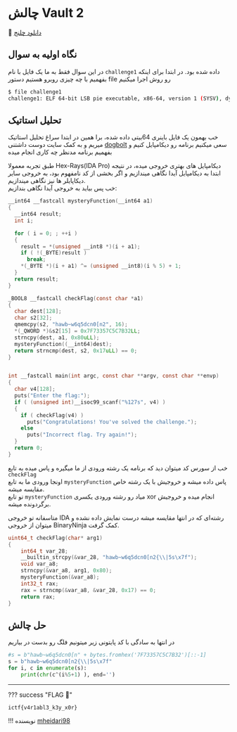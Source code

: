# چالش Vault 2

🔗 [دانلود چلنج](https://github.com/sajjadium/ctf-archives/tree/main/ctfs/Incognito/2024/rev/Vault_2)

## نگاه اولیه به سوال

در این سوال فقط به ما یک فایل با نام `challenge1` داده شده بود.
در ابتدا برای اینکه بفهمیم با چه چیزی روبرو هستیم دستور file رو روش اجرا میکنیم

```bash
$ file challenge1
challenge1: ELF 64-bit LSB pie executable, x86-64, version 1 (SYSV), dynamically linked, interpreter /lib64/ld-linux-x86-64.so.2, BuildID[sha1]=d15aa18d88517442ed4cf7a958d61093c455c645, for GNU/Linux 3.2.0, not stripped
```


## تحلیل استاتیک


خب بهمون یک فایل باینری 64بیتی داده شده، برا همین در ابتدا سراغ تحلیل استاتیک میریم و به کمک سایت دوست داشتنی [dogbolt](https://dogbolt.org) سعی میکنیم برنامه رو دیکامپایل کنیم و بفهمیم برنامه مدنظر چه کاری انجام میده

طبق تجربه معمولا Hex-Rays(IDA Pro) دیکامپایل های بهتری خروجی میده، در نتیجه ابتدا به دیکامپایل آیدا نگاهی میندازیم و اگر بخشی از کد نامفهوم بود، به خروجی سایر دیکاپایلر ها نیز نگاهی میندازیم.   
خب پس بیاید به خروجی آیدا نگاهی بندازیم:



```c
__int64 __fastcall mysteryFunction(__int64 a1)
{
  __int64 result;
  int i;

  for ( i = 0; ; ++i )
  {
    result = *(unsigned __int8 *)(i + a1);
    if ( !(_BYTE)result )
      break;
    *(_BYTE *)(i + a1) ^= (unsigned __int8)(i % 5) + 1;
  }
  return result;
}

_BOOL8 __fastcall checkFlag(const char *a1)
{
  char dest[128];
  char s2[32];
  qmemcpy(s2, "hawb~w6q5dcn0[n2", 16);
  *(_QWORD *)&s2[15] = 0x7F73357C5C7B32LL;
  strncpy(dest, a1, 0x80uLL);
  mysteryFunction((__int64)dest);
  return strncmp(dest, s2, 0x17uLL) == 0;
}


int __fastcall main(int argc, const char **argv, const char **envp)
{
  char v4[128];
  puts("Enter the flag:");
  if ( (unsigned int)__isoc99_scanf("%127s", v4) )
  {
    if ( checkFlag(v4) )
      puts("Congratulations! You've solved the challenge.");
    else
      puts("Incorrect flag. Try again!");
  }
  return 0;
}
```

خب از سورس کد میتوان دید که برنامه یک رشته ورودی از ما میگیره و پاس میده به تابع `checkFlag`  
اونجا ورودی ما به تابع `mysteryFunction` پاس داده میشه و خروجیش با یک رشته خاص مقایسه میشه.  
تو تابع `mysteryFunction` میاد رو رشته ورودی یکسری xor انجام میده و خروجیش برگردونده میشه.  


متاسفانه تو خروجی IDA رشته‌ای که در انتها مقایسه میشه درست نمایش داده نشده و میتوان از خروجی BinaryNinja کمک گرفت.
```c
uint64_t checkFlag(char* arg1)
{
    int64_t var_28;
    __builtin_strcpy(&var_28, "hawb~w6q5dcn0[n2{\\|5s\x7f");
    void var_a8;
    strncpy(&var_a8, arg1, 0x80);
    mysteryFunction(&var_a8);
    int32_t rax;
    rax = strncmp(&var_a8, &var_28, 0x17) == 0;
    return rax;
}
```

## حل چالش


در انتها به سادگی با کد پایتونی زیر میتونیم فلگ رو بدست در بیاریم

```python
#s = b"hawb~w6q5dcn0[n" + bytes.fromhex('7F73357C5C7B32')[::-1]
s = b"hawb~w6q5dcn0[n2{\\|5s\x7f"
for i, c in enumerate(s):
    print(chr(c^(i%5+1) ), end='')
```



---
??? success "FLAG :triangular_flag_on_post:"
    <div dir="ltr">`ictf{v4r1abl3_k3y_x0r}`</div>


!!! نویسنده
    [mheidari98](https://github.com/mheidari98)

